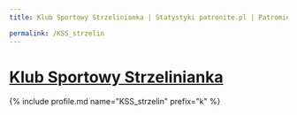 ```yaml
---
title: Klub Sportowy Strzelinianka | Statystyki patronite.pl | Patromierz

permalink: /KSS_strzelin
---
```


# [Klub Sportowy Strzelinianka](https://patronite.pl/KSS_strzelin)

{% include profile.md name="KSS_strzelin" prefix="k" %}
